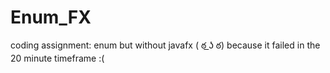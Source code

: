 # Enum_FX
coding assignment: enum but without javafx ( ఠ ͟ʖ ఠ)
because it failed in the 20 minute timeframe :(
